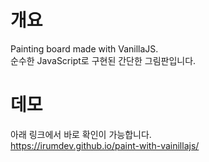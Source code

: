 # 개요
Painting board made with VanillaJS.  
순수한 JavaScript로 구현된 간단한 그림판입니다.

# 데모
아래 링크에서 바로 확인이 가능합니다.  
https://irumdev.github.io/paint-with-vainillajs/
